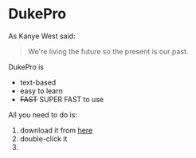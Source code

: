 # DukePro

As Kanye West said:
> We're living the future so
> the present is our past.

DukePro is
* text-based
* easy to learn
*  ~~FAST~~ SUPER FAST to use

All you need to do is:
1. download it from [here](http://github.com)
2. double-click it
3. 
